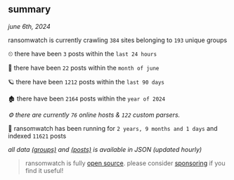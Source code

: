 
## summary
_june 6th, 2024_

ransomwatch is currently crawling `384` sites belonging to `193` unique groups

⏲ there have been `3` posts within the `last 24 hours`

🦈 there have been `22` posts within the `month of june`

🪐 there have been `1212` posts within the `last 90 days`

🏚 there have been `2164` posts within the `year of 2024`

_⚙️ there are currently `76` online hosts & `122` custom parsers._

🦕 ransomwatch has been running for `2 years, 9 months and 1 days` and indexed `11621` posts

_all data  [(groups)](http://ransomwhat.telemetry.ltd/groups) and [(posts)](http://ransomwhat.telemetry.ltd/posts) is available in JSON (updated hourly)_

> ransomwatch is fully [open source](https://github.com/joshhighet/ransomwatch#ransomwatch--). please consider [sponsoring](https://github.com/sponsors/joshhighet) if you find it useful!
